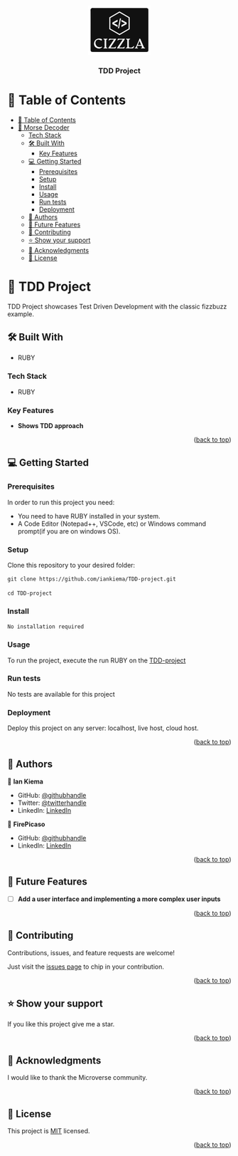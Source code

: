 <a name="readme-top"></a>

<div align="center">
 <img src="image/Cizzla_logo.png" alt="logo" width="140"  height="auto" />
  <br/>

  <h3><b>TDD Project</b></h3>

</div>

# 📗 Table of Contents

- [📗 Table of Contents](#-table-of-contents)
- [📖 Morse Decoder ](#Morse-decoder)
    - [Tech Stack](#tech-stack)
  - [🛠 Built With ](#-built-with-)
    - [Key Features ](#key-features-)
  - [💻 Getting Started ](#-getting-started-)
    - [Prerequisites](#prerequisites)
    - [Setup](#setup)
    - [Install](#install)
    - [Usage](#usage)
    - [Run tests](#run-tests)
    - [Deployment](#deployment)
  - [👥 Authors ](#-authors-)
  - [🔭 Future Features ](#-future-features-)
  - [🤝 Contributing ](#-contributing-)
  - [⭐️ Show your support ](#️-show-your-support-)
  - [🙏 Acknowledgments ](#-acknowledgments-)
  - [📝 License ](#-license-)

# 📖 TDD Project <a name="TDD Project"></a>

TDD Project showcases Test Driven Development with the classic fizzbuzz example.

## 🛠 Built With <a name="built-with"></a>
- RUBY

### Tech Stack <a name="tech-stack"></a>

- RUBY


### Key Features <a name="key-features"></a>

- **Shows TDD approach**


<p align="right">(<a href="#readme-top">back to top</a>)</p>

## 💻 Getting Started <a name="getting-started"></a>

### Prerequisites

In order to run this project you need:

- You need to have RUBY installed in your system.
- A Code Editor (Notepad++, VSCode, etc) or Windows command prompt(if you are on windows OS).

### Setup

Clone this repository to your desired folder:

```
git clone https://github.com/iankiema/TDD-project.git

cd TDD-project
```

### Install

```
No installation required
```

### Usage

To run the project, execute the run RUBY on the [TDD-project](https://github.com/iankiema/TDD-project.git)

### Run tests

No tests are available for this project

### Deployment

Deploy this project on any server: localhost, live host, cloud host.

<p align="right">(<a href="#readme-top">back to top</a>)</p>

## 👥 Authors <a name="authors"></a>

👤 **Ian Kiema**

- GitHub: [@githubhandle](https://github.com/iankiema)
- Twitter: [@twitterhandle](https://twitter.com/twitterhandle)
- LinkedIn: [LinkedIn](www.linkedin.com/in/ian-kiema-73419779)

👤 **FirePicaso**

- GitHub: [@githubhandle](https://github.com/firepicaso)
- LinkedIn: [LinkedIn](https://www.linkedin.com/in/mustakim-masum/)


<p align="right">(<a href="#readme-top">back to top</a>)</p>

## 🔭 Future Features <a name="future-features"></a>

- [ ] **Add a user interface and implementing a more complex user inputs**

<p align="right">(<a href="#readme-top">back to top</a>)</p>

## 🤝 Contributing <a name="contributing"></a>

Contributions, issues, and feature requests are welcome!

Just visit the [issues page](https://github.com/iankiema/Morse-code-decoder/issues) to chip in your contribution.

<p align="right">(<a href="#readme-top">back to top</a>)</p>

## ⭐️ Show your support <a name="support"></a>

If you like this project give me a star.

<p align="right">(<a href="#readme-top">back to top</a>)</p>

## 🙏 Acknowledgments <a name="acknowledgements"></a>

I would like to thank the Microverse community.

<p align="right">(<a href="#readme-top">back to top</a>)</p>

## 📝 License <a name="license"></a>


This project is [MIT](./LICENSE) licensed.


<p align="right">(<a href="#readme-top">back to top</a>)</p>
